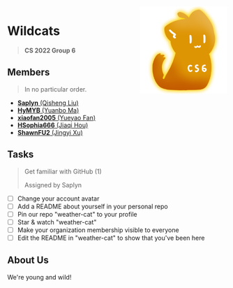 <img src="https://github.com/CS-2022-Group-6/weahter-cat/raw/main/assets/CS6_Icon.png" align=right />

# Wildcats 

> **CS 2022 Group 6**

## Members

> In no particular order.

- [**Saplyn** (Qisheng Liu)](https://github.com/Saplyn)
- [**HyMYB** (Yuanbo Ma)](https://github.com/HyMYB)
- [**xiaofan2005** (Yueyao Fan)](https://github.com/xiaofan2005)
- [**HSophia666** (Jiaqi Hou)](https://github.com/HSophia666)
- [**ShawnFU2** (Jingyi Xu)](https://github.com/ShawnFU2)

## Tasks

> Get familiar with GitHub (1)
>
> Assigned by Saplyn

- [ ] Change your account avatar
- [ ] Add a README about yourself in your personal repo
- [ ] Pin our repo "weather-cat" to your profile
- [ ] Star & watch "weather-cat"
- [ ] Make your organization membership visible to everyone
- [ ] Edit the README in "weather-cat" to show that you've been here

## About Us

We're young and wild!
